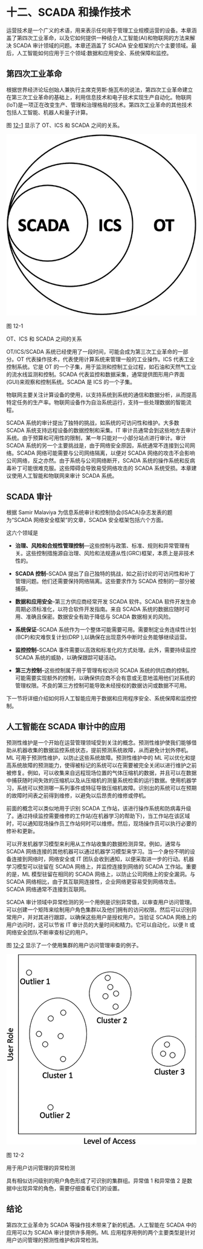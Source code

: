 # 十二、SCADA 和操作技术

运营技术是一个广义的术语，用来表示任何用于管理工业规模运营的设备。本章涵盖了第四次工业革命，以及它如何提供一种结合人工智能(AI)和物联网的方法来解决 SCADA 审计领域的问题。本章还涵盖了 SCADA 安全框架的六个主要领域。最后，人工智能如何应用于三个领域:数据和应用安全、系统保障和监控。

## 第四次工业革命

根据世界经济论坛创始人兼执行主席克劳斯·施瓦布的说法，第四次工业革命建立在第三次工业革命的基础上，利用信息技术和电子技术实现生产自动化。物联网(IoT)是一项正在改变生产、管理和治理格局的技术。第四次工业革命的其他技术包括人工智能、机器人和量子计算。

图 [12-1](#Fig1) 显示了 OT、ICS 和 SCADA 之间的关系。

![](img/513842_1_En_12_Fig1_HTML.jpg)

图 12-1

OT、ICS 和 SCADA 之间的关系

OT/ICS/SCADA 系统已经使用了一段时间，可能会成为第三次工业革命的一部分。OT 代表操作技术，代表使用计算系统来管理一般的工业操作。ICS 代表工业控制系统。它是 OT 的一个子集，用于监测和控制工业过程，如石油和天然气工业的流水线监测和控制。SCADA 代表监控和数据采集，通常提供图形用户界面(GUI)来观察和控制系统。SCADA 是 ICS 的一个子集。

物联网主要关注计算设备的使用，以支持系统到系统的通信和数据分析，从而提高特定任务的生产率。物联网设备作为自治系统运行，支持一些处理数据的智能流程。

SCADA 系统的审计提出了独特的挑战，如系统的可访问性和维护。大多数 SCADA 系统支持远程设备的数据控制和采集。IT 审计员通常会到这些地方去审计系统。由于预算和可用性的限制，某一年只能对一小部分站点进行审计。审计 SCADA 系统的另一个主要挑战是，由于网络安全原因，系统通常不连接到公司网络。SCADA 网络可能需要与公司网络隔离，以便对 SCADA 网络的攻击不会影响公司网络，反之亦然。由于系统与公司网络断开，SCADA 系统的操作系统和反病毒补丁可能很难克服。这些障碍会导致易受网络攻击的 SCADA 系统受损。本章建议使用人工智能和物联网来审计 SCADA 系统。

## SCADA 审计

根据 Samir Malaviya 为信息系统审计和控制协会(ISACA)杂志发表的题为“SCADA 网络安全框架”的文章，SCADA 安全框架包括六个方面。

这六个领域是

*   **治理、风险和合规性管理控制**—这些控制与政策、标准、规则和异常管理有关。这些控制措施源自治理、风险和法规遵从性(GRC)框架，本质上是非技术性的。

*   **SCADA 控制**–SCADA 提出了自己独特的挑战，如之前讨论的可访问性和补丁管理问题。他们还需要保持网络隔离。这些要求作为 SCADA 控制的一部分被捕获。

*   **数据和应用安全**–第三方供应商经常开发 SCADA 软件。SCADA 软件开发生命周期必须标准化，以符合软件开发指南。来自 SCADA 系统的数据应随时可用、准确且保密。数据安全有助于降低与 SCADA 数据相关的风险。

*   **系统保证**–SCADA 系统作为一个整体可能需要可用。需要制定业务连续性计划(BCP)和灾难恢复计划(DRP ),以确保在出现意外中断时业务能够继续运营。

*   **监控控制**–SCADA 事件需要以高效和标准化的方式处理。此外，需要持续监控 SCADA 系统的威胁，以确保跟踪可疑活动。

*   **第三方控制**–这些控制属于用于管理有权访问 SCADA 系统的供应商的控制。可能需要实现额外的控制，以确保供应商不会有意或无意地滥用他们对系统的管理权限。不良的第三方控制可能导致未经授权的数据访问或数据不可用。

下一节将详细介绍如何将人工智能应用于数据和应用程序安全、系统保障和监控控制。

## 人工智能在 SCADA 审计中的应用

预测性维护是一个开始在运营管理领域受到关注的概念。预测性维护使我们能够借助从机器收集的数据监控系统状态，提前预测系统故障，从而避免计划外停机。ML 可用于预测性维护，以防止这些系统故障。预测性维护中的 ML 可以优化和提高系统故障的预测能力，使得被标记的系统可以在需要被完全关闭以进行维护之前被修复。例如，可以收集来自远程现场位置的气体压缩机的数据，并且可以在数据中捕获随时间失效的压缩机以及从压缩机的测量系统检索的运行数据。使用机器学习，系统可以预测哪一系列事件或特征导致压缩机故障。识别出的系统可以在预期的故障时间表之前得到维修，以避免以后昂贵的维修或停机。

前面的概念可以类似地用于识别 SCADA 工作站，该进行操作系统和防病毒升级了。通过持续监控需要维修的工作站(在机器学习的帮助下)，当工作站在该区域时，可以通知现场操作员工作站何时可以维修。然后，现场操作员可以执行必要的修补和更新。

可以开发机器学习模型来利用从工作站收集的数据检测异常。例如，通常与 SCADA 网络连接的其他机器可以通过机器学习模型来学习。当一个身份不明的设备连接到网络时，网络安全或 IT 团队会收到通知，以便采取进一步的行动。机器学习模型可以驻留在 SCADA 网络上，并监控连接到网络的 SCADA 工作站。重要的是，ML 模型驻留在相同的 SCADA 网络上，以防止公司网络上的安全漏洞。与 SCADA 网络相比，由于其互联网连接性，企业网络更容易受到网络攻击。SCADA 网络通常不连接到互联网。

SCADA 审计领域中异常检测的另一个用例是识别异常值，以审查用户访问管理。可以创建一个矩阵来绘制用户角色集群以及他们拥有的访问权限。然后可以识别异常用户，并对其进行跟踪，以确保这些用户是授权用户。当验证 SCADA 网络上的用户访问时，这可以节省 IT 审计员的大量时间和精力。它可以自动化，以便 It 或网络安全团队不断审查标记的用户。

图 [12-2](#Fig2) 显示了一个使用集群的用户访问管理审查的例子。

![](img/513842_1_En_12_Fig2_HTML.jpg)

图 12-2

用于用户访问管理的异常检测

具有相似访问级别的用户角色形成了可识别的集群组。异常值 1 和异常值 2 是数据中出现异常的角色，需要仔细查看它们的设置。

## 结论

第四次工业革命为 SCADA 等操作技术带来了新的机遇。人工智能在 SCADA 中的应用可以为 SCADA 审计提供许多用例。ML 应用程序用例的两个主要类型是针对用户访问管理的预测性维护和异常检测。